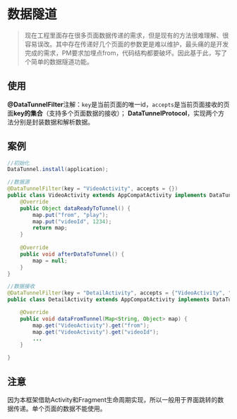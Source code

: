 # 数据隧道
>现在工程里面存在很多页面数据传递的需求，但是现有的方法很难理解、很容易误改。其中存在传递好几个页面的参数更是难以维护，最头痛的是开发完成的需求，PM要求加埋点from，代码结构都要破坏。因此基于此，写了个简单的数据隧道功能。

## 使用
**@DataTunnelFilter**注解：`key`是当前页面的唯一id，`accepts`是当前页面接收的页面**key的集合**（支持多个页面数据的接收）；
**DataTunnelProtocol**，实现两个方法分别是封装数据和解析数据。

## 案例

```java
//初始化
DataTunnel.install(application);
```

```java
//数据源
@DataTunnelFilter(key = "VideoActivity", accepts = {})
public class VideoActivity extends AppCompatActivity implements DataTunnelProtocol {
    @Override
    public Object dataReadyToTunnel() {
        map.put("from", "play");
        map.put("videoId", 1234);
        return map;
    }
    
    @Override
    public void afterDataToTunnel() {
        map = null;
    }
}
```

```java
//数据接收
@DataTunnelFilter(key = "DetailActivity", accepts = {"VideoActivity", "HomeActivity"})
public class DetailActivity extends AppCompatActivity implements DataTunnelProtocol{

    @Override
    public void dataFromTunnel(Map<String, Object> map) {
        map.get("VideoActivity").get("from");
        map.get("VideoActivity").get("videoId");
        ...
    }

}
```


## 注意
因为本框架借助Activity和Fragment生命周期实现，所以一般用于界面跳转的数据传递。单个页面的数据不能使用。

